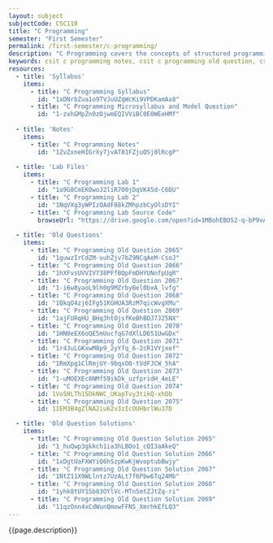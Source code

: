 ```yaml
---
layout: subject
subjectCode: CSC110
title: "C Programming"
semester: "First Semester"
permalink: /first-semester/c-programming/
description: "C Programming covers the concepts of structured programming using C programming language. This course is designed to familiarize students to the techniques of programming in C."
keywords: csit c programming notes, csit c programming old question, csit c programming syllabus, csit c programming microsyllabus, csit c programming old question solutions, csit c programming lab files
resources:
  - title: 'Syllabus'
    items:
      - title: "C Programming Syllabus"
        id: "1xDNrbZua1o9TVJuUZqWcKi9VPDKamAx8"
      - title: "C Programming Microsyllabus and Model Question"
        id: "1-zxhGMpZn0zDjwmEQIVViBC0E0WEeHMf"
  
  - title: 'Notes'
    items:
      - title: "C Programming Notes"
        id: "1ZvZxneHIGrXy7jvAT81FZjuOSj0lRcgP"
  
  - title: 'Lab Files'
    items:
      - title: "C Programming Lab 1"
        id: "1a9G8CmEK0woJ2liR7O0jDqVK45d-C6DU"
      - title: "C Programming Lab 2"
        id: "1NqVXg3yWPIzOAdF88kZMhpzbCyOlsDYI"
      - title: "C Programming Lab Source Code"
        browseUrl: "https://drive.google.com/open?id=1MBohEBO52-q-bP9vAGTYI6UzKUo3FKCm"
  
  - title: 'Old Questions'
    items:
      - title: "C Programming Old Question 2065"
        id: "1guwzIrCdZM-uuhZjv7bZ9NCqAeM-CsoJ"
      - title: "C Programming Old Question 2066"
        id: "1hXFvsUVVIV738PFfBQpFmDHYUNnfpUqR"
      - title: "C Programming Old Question 2067"
        id: "1-i6w8yaoL9lh0g9MZrbyBel0bxA_lvfg"
      - title: "C Programming Old Question 2068"
        id: "1QkqO4zj6IFgS1KGHUA3RzM7qicWvgXMu"
      - title: "C Programming Old Question 2069"
        id: "1ajFURqHU_BHq3htOjsfKeBhBOJ7J25NX"
      - title: "C Programming Old Question 2070"
        id: "1HN0eEX6oQE5mUucfqG7dXlLD651UwGDx"
      - title: "C Programming Old Question 2071"
        id: "1r4JuLGKxwM8p9_2yYfq_6-2cR1VYjxef"
      - title: "C Programming Old Question 2072"
        id: "1RmXpg1ClRmjUY-9bqxO0-tVdFJCW_5hA"
      - title: "C Programming Old Question 2073"
        id: "1-uMOEXEc8NMf59ikDk_uzfpridH_4eLE"
      - title: "C Programming Old Question 2074"
        id: 1Vo5HLTh15DkNWC_UKapTvy3tikQ-xhOb
      - title: "C Programming Old Question 2075"
        id: 1IEM3B4gZlNA2iu62v3zIcOUHbrlWu37D

  - title: 'Old Question Solutions'
    items:
      - title: "C Programming Old Question Solution 2065"
        id: "1_huQwp3gkkch1ia3hLBOo1_cQI3aAkeQ"
      - title: "C Programming Old Question Solution 2066"
        id: "1xDgtUaFXWYiQ6hSzpKwKjWvoptubBwjy"
      - title: "C Programming Old Question Solution 2067"
        id: "1NtZ11X9WLlntz7UzALt7f6Pbw6Tq24Mb"
      - title: "C Programming Old Question Solution 2068"
        id: "1yhk8tUY1Sb83OYlVc-MTn5mtZJtZq-ri"
      - title: "C Programming Old Question Solution 2069"
        id: "11qzOnn4xCdWunQmowFFNS_XmrhkEfLQ3"
---
```


{{page.description}}